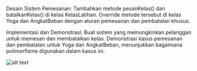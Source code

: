 Desain Sistem Pemesanan:
Tambahkan metode pesanKelas() dan batalkanKelas() di kelas KelasLatihan.
Override metode tersebut di kelas Yoga dan AngkatBeban dengan aturan pemesanan dan pembatalan khusus.

Implementasi dan Demonstrasi:
Buat sistem yang memungkinkan pelanggan untuk memesan dan membatalkan kelas.
Demonstrasi kasus pemesanan dan pembatalan untuk Yoga dan AngkatBeban, menunjukkan bagaimana polimorfisme digunakan dalam kasus ini.

![alt text](https://github.com/abdansyakur14002/DE_Abdan-Syakur/blob/main/06.Object%20Oriented%20Programming%20(OOP)/screenshot/eksplorasi1.jpg?raw=true)